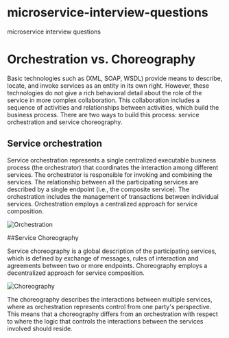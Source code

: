 # microservice-interview-questions
microservice interview questions

# Orchestration vs. Choreography

Basic technologies such as (XML, SOAP, WSDL) provide means to describe, locate, and invoke services as an entity in its own right. However, these technologies do not give a rich behavioral detail about the role of the service in more complex collaboration. This collaboration includes a sequence of activities and relationships between activities, which build the business process. There are two ways to build this process: service orchestration and service choreography.

## Service orchestration
Service orchestration represents a single centralized executable business process (the orchestrator) that coordinates the interaction among different services. The orchestrator is responsible for invoking and combining the services.
The relationship between all the participating services are described by a single endpoint (i.e., the composite service). The orchestration includes the management of transactions between individual services. Orchestration employs a centralized approach for service composition.

![Orchestration](https://user-images.githubusercontent.com/14869583/35914516-8647ac3e-0c29-11e8-9ff1-049efcb90bb7.png)

##Service Choreography

Service choreography is a global description of the participating services, which is defined by exchange of messages, rules of interaction and agreements between two or more endpoints. Choreography employs a decentralized approach for service composition.

![Choreography](https://user-images.githubusercontent.com/14869583/35914573-b5bafdea-0c29-11e8-98c0-6d3870cafe5f.png)

The choreography describes the interactions between multiple services, where as orchestration represents control from one party's perspective. This means that a choreography differs from an orchestration with respect to where the logic that controls the interactions between the services involved should reside.
